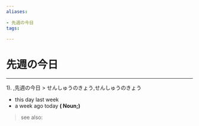 ```yaml
---
aliases:
    
- 先週の今日
tags:
    
---
```


# 先週の今日
---
1).
,先週の今日 > せんしゅうのきょう,せんしゅうのきょう

- this day last week
- a week ago today
**( Noun;)**
> see also: 
            